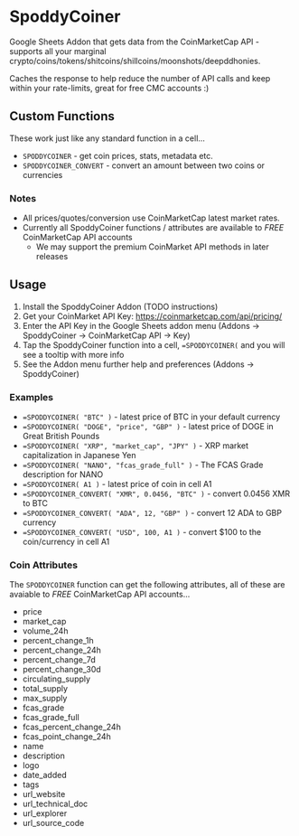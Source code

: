 # SpoddyCoiner

Google Sheets Addon that gets data from the CoinMarketCap API - supports all your marginal crypto/coins/tokens/shitcoins/shillcoins/moonshots/deepddhonies. 

Caches the response to help reduce the number of API calls and keep within your rate-limits, great for free CMC accounts :)

## Custom Functions

These work just like any standard function in a cell...

* `SPODDYCOINER` - get coin prices, stats, metadata etc. 
* `SPODDYCOINER_CONVERT` - convert an amount between two coins or currencies

### Notes

* All prices/quotes/conversion use CoinMarketCap latest market rates.
* Currently all SpoddyCoiner functions / attributes are available to *FREE* CoinMarketCap API accounts
    * We may support the premium CoinMarket API methods in later releases


## Usage

1. Install the SpoddyCoiner Addon (TODO instructions)
3. Get your CoinMarket API Key: https://coinmarketcap.com/api/pricing/
4. Enter the API Key in the Google Sheets addon menu (Addons -> SpoddyCoiner -> CoinMarketCap API -> Key)
5. Tap the SpoddyCoiner function into a cell, `=SPODDYCOINER(` and you will see a tooltip with more info
6. See the Addon menu further help and preferences (Addons -> SpoddyCoiner)


### Examples

* `=SPODDYCOINER( "BTC" )` - latest price of BTC in your default currency
* `=SPODDYCOINER( "DOGE", "price", "GBP" )` - latest price of DOGE in Great British Pounds
* `=SPODDYCOINER( "XRP", "market_cap", "JPY" )` - XRP market capitalization in Japanese Yen
* `=SPODDYCOINER( "NANO", "fcas_grade_full" )` - The FCAS Grade description for NANO
* `=SPODDYCOINER( A1 )` - latest price of coin in cell A1
* `=SPODDYCOINER_CONVERT( "XMR", 0.0456, "BTC" )` - convert 0.0456 XMR to BTC
* `=SPODDYCOINER_CONVERT( "ADA", 12, "GBP" )` - convert 12 ADA to GBP currency
* `=SPODDYCOINER_CONVERT( "USD", 100, A1 )` - convert $100 to the coin/currency in cell A1


### Coin Attributes

The `SPODDYCOINER` function can get the following attributes, all of these are avaiable to *FREE* CoinMarketCap API accounts...

* price
* market_cap
* volume_24h
* percent_change_1h
* percent_change_24h
* percent_change_7d
* percent_change_30d
* circulating_supply
* total_supply
* max_supply
* fcas_grade
* fcas_grade_full
* fcas_percent_change_24h
* fcas_point_change_24h
* name
* description
* logo
* date_added
* tags
* url_website
* url_technical_doc
* url_explorer
* url_source_code